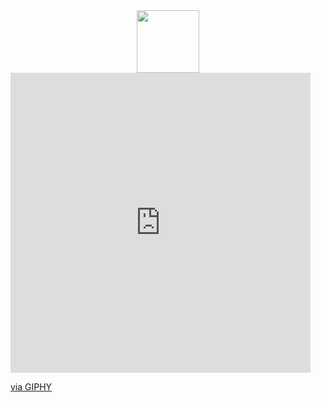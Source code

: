<div id="header" align="center">
  <img src="https://giphy.com/embed/nFLW7PNGgN3lI68rdv" width="100"/>
</div>

<iframe src="https://giphy.com/embed/nFLW7PNGgN3lI68rdv" width="480" height="480" frameBorder="0" class="giphy-embed" allowFullScreen></iframe><p><a href="https://giphy.com/gifs/PembeThePinkCat-cute-pembe-the-pink-cat-nFLW7PNGgN3lI68rdv">via GIPHY</a></p>
